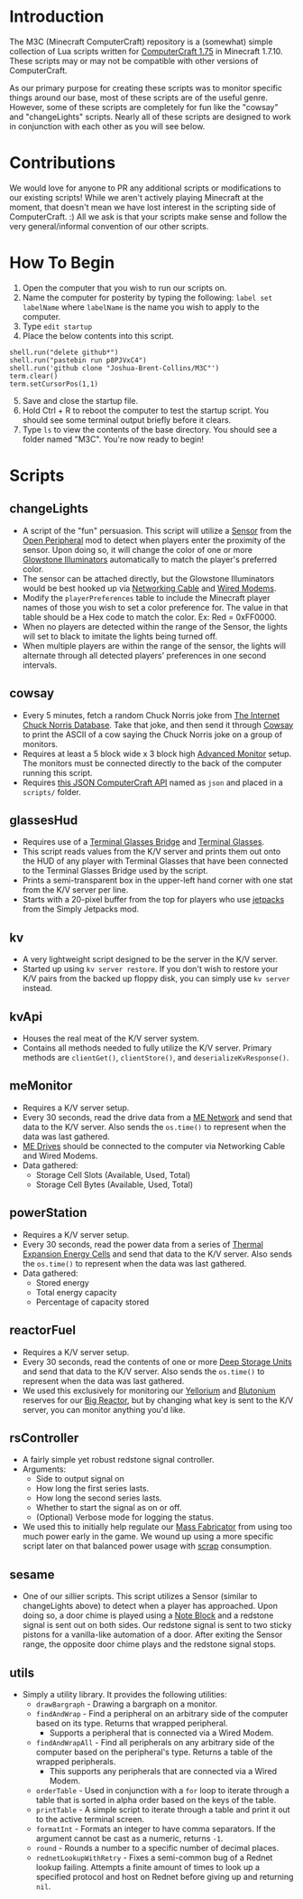 # Introduction
The M3C (Minecraft ComputerCraft) repository is a (somewhat) simple collection of Lua scripts written for [ComputerCraft 1.75](http://www.computercraft.info/2015/12/04/computercraft-1-75/) in Minecraft 1.7.10. These scripts may or may not be compatible with other versions of ComputerCraft.

As our primary purpose for creating these scripts was to monitor specific things around our base, most of these scripts are of the useful genre. However, some of these scripts are completely for fun like the "cowsay" and "changeLights" scripts. Nearly all of these scripts are designed to work in conjunction with each other as you will see below.

# Contributions
We would love for anyone to PR any additional scripts or modifications to our existing scripts! While we aren't actively playing Minecraft at the moment, that doesn't mean we have lost interest in the scripting side of ComputerCraft. :) All we ask is that your scripts make sense and follow the very general/informal convention of our other scripts.

# How To Begin
1. Open the computer that you wish to run our scripts on.
2. Name the computer for posterity by typing the following: `label set labelName` where `labelName` is the name you wish to apply to the computer.
3. Type `edit startup`
4. Place the below contents into this script.
```
shell.run("delete github*")
shell.run("pastebin run p8PJVxC4")
shell.run('github clone "Joshua-Brent-Collins/M3C"')
term.clear()
term.setCursorPos(1,1)
```
5. Save and close the startup file.
6. Hold Ctrl + R to reboot the computer to test the startup script. You should see some terminal output briefly before it clears.
7. Type `ls` to view the contents of the base directory. You should see a folder named "M3C". You're now ready to begin!

# Scripts
## changeLights
* A script of the "fun" persuasion. This script will utilize a [Sensor](https://ftbwiki.org/Sensor) from the [Open Peripheral](https://ftbwiki.org/OpenPeripheral) mod to detect when players enter the proximity of the sensor. Upon doing so, it will change the color of one or more [Glowstone Illuminators](https://ftbwiki.org/Glowstone_Illuminator) automatically to match the player's preferred color.
* The sensor can be attached directly, but the Glowstone Illuminators would be best hooked up via [Networking Cable](http://www.computercraft.info/wiki/Networking_Cable) and [Wired Modems](http://www.computercraft.info/wiki/Wired_Modem).
* Modify the `playerPreferences` table to include the Minecraft player names of those you wish to set a color preference for. The value in that table should be a Hex code to match the color. Ex: Red = 0xFF0000.
* When no players are detected within the range of the Sensor, the lights will set to black to imitate the lights being turned off.
* When multiple players are within the range of the sensor, the lights will alternate through all detected players' preferences in one second intervals.

## cowsay
* Every 5 minutes, fetch a random Chuck Norris joke from [The Internet Chuck Norris Database](http://www.icndb.com/). Take that joke, and then send it through [Cowsay](http://cowsay.morecode.org/) to print the ASCII of a cow saying the Chuck Norris joke on a group of monitors.
* Requires at least a 5 block wide x 3 block high [Advanced Monitor](https://ftbwiki.org/Advanced_Monitor) setup. The monitors must be connected directly to the back of the computer running this script.
* Requires [this JSON ComputerCraft API](http://www.computercraft.info/forums2/index.php?/topic/5854-json-api-v201-for-computercraft/) named as `json` and placed in a `scripts/` folder.

## glassesHud
* Requires use of a [Terminal Glasses Bridge](https://ftbwiki.org/Terminal_Glasses_Bridge) and [Terminal Glasses](https://ftbwiki.org/Terminal_Glasses).
* This script reads values from the K/V server and prints them out onto the HUD of any player with Terminal Glasses that have been connected to the Terminal Glasses Bridge used by the script.
* Prints a semi-transparent box in the upper-left hand corner with one stat from the K/V server per line.
* Starts with a 20-pixel buffer from the top for players who use [jetpacks](https://ftb.gamepedia.com/Jetpack_(Simply_Jetpacks)) from the Simply Jetpacks mod.

## kv
* A very lightweight script designed to be the server in the K/V server.
* Started up using `kv server restore`. If you don't wish to restore your K/V pairs from the backed up floppy disk, you can simply use `kv server` instead.

## kvApi
* Houses the real meat of the K/V server system.
* Contains all methods needed to fully utilize the K/V server. Primary methods are `clientGet()`, `clientStore()`, and `deserializeKvResponse()`.

## meMonitor
* Requires a K/V server setup.
* Every 30 seconds, read the drive data from a [ME Network](https://ftbwiki.org/ME_Network) and send that data to the K/V server. Also sends the `os.time()` to represent when the data was last gathered.
* [ME Drives](https://ftbwiki.org/ME_Drive) should be connected to the computer via Networking Cable and Wired Modems.
* Data gathered:
    * Storage Cell Slots (Available, Used, Total)
    * Storage Cell Bytes (Available, Used, Total)

## powerStation
* Requires a K/V server setup.
* Every 30 seconds, read the power data from a series of [Thermal Expansion Energy Cells](https://ftbwiki.org/Resonant_Energy_Cell) and send that data to the K/V server. Also sends the `os.time()` to represent when the data was last gathered.
* Data gathered:
    * Stored energy
    * Total energy capacity
    * Percentage of capacity stored

## reactorFuel
* Requires a K/V server setup.
* Every 30 seconds, read the contents of one or more [Deep Storage Units](https://ftbwiki.org/Deep_Storage_Unit) and send that data to the K/V server. Also sends the `os.time()` to represent when the data was last gathered.
* We used this exclusively for monitoring our [Yellorium](https://ftbwiki.org/Yellorium_Ingot) and [Blutonium](https://ftbwiki.org/Blutonium_Ingot) reserves for our [Big Reactor](https://ftbwiki.org/Big_Reactors), but by changing what key is sent to the K/V server, you can monitor anything you'd like.

## rsController
* A fairly simple yet robust redstone signal controller.
* Arguments:
    * Side to output signal on
    * How long the first series lasts.
    * How long the second series lasts.
    * Whether to start the signal as on or off.
    * (Optional) Verbose mode for logging the status.
* We used this to initially help regulate our [Mass Fabricator](https://ftbwiki.org/Mass_Fabricator) from using too much power early in the game. We wound up using a more specific script later on that balanced power usage with [scrap](https://ftbwiki.org/Scrap) consumption.

## sesame
* One of our sillier scripts. This script utilizes a Sensor (similar to changeLights above) to detect when a player has approached. Upon doing so, a door chime is played using a [Note Block](https://minecraft.gamepedia.com/Note_Block) and a redstone signal is sent out on both sides. Our redstone signal is sent to two sticky pistons for a vanilla-like automation of a door. After exiting the Sensor range, the opposite door chime plays and the redstone signal stops.

## utils
* Simply a utility library. It provides the following utilities:
    * `drawBargraph` - Drawing a bargraph on a monitor.
    * `findAndWrap` - Find a peripheral on an arbitrary side of the computer based on its type. Returns that wrapped peripheral.
        * Supports a peripheral that is connected via a Wired Modem.
    * `findAndWrapAll` - Find all peripherals on any arbitrary side of the computer based on the peripheral's type. Returns a table of the wrapped peripherals.
        * This supports any peripherals that are connected via a Wired Modem.
    * `orderTable` - Used in conjunction with a `for` loop to iterate through a table that is sorted in alpha order based on the keys of the table.
    * `printTable` - A simple script to iterate through a table and print it out to the active terminal screen.
    * `formatInt` - Formats an integer to have comma separators. If the argument cannot be cast as a numeric, returns `-1`.
    * `round` - Rounds a number to a specific number of decimal places.
    * `rednetLookupWithRetry` - Fixes a semi-common bug of a Rednet lookup failing. Attempts a finite amount of times to look up a specified protocol and host on Rednet before giving up and returning `nil`.